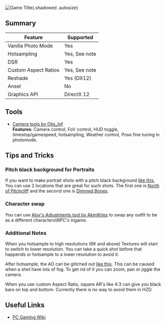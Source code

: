 ![Game Title](Images\hzd_header.png "Shot by Svid"){.shadowed .autosize}

## Summary

Feature | Supported
--|--
Vanilla Photo Mode | Yes
Hotsampling | Yes, See note
DSR | Yes
Custom Aspect Ratios | Yes, See note
Reshade | Yes (DX12)
Ansel | No
Graphics API | DirectX 12
 
## Tools

* [Camera tools by Otis_Inf](https://patreon.com/Otis_Inf)  
**Features**: Camera control, FoV control, HUD toggle, timestop/gamespeed, hotsampling, Weather control, Pose fine tuning in photomode.



## Tips and Tricks

### Pitch black background for Portraits

If you want to make portrait shots with a pitch black background [like this](https://i.imgur.com/rV6DRXz.jpeg), You can use 2 locations that are great for such shots.
The first one is [North of Pitchcliff](https://i.imgur.com/F7cLotQ.png) and the second one is [Dimmed Bones](https://i.imgur.com/6u4jbFZ.jpeg).

### Character swap

You can use [Aloy's Adjustments tool by AkiniKites](https://github.com/AkiniKites/AloysAdjustments) to swap any outfit to be as a different characters\NPC's ingame.

### Additional Notes

When you hotsample to high resolutions (6K and above) Textures will start to switch to lower resolution. You can take a quick shot before that happends or hotsample to a lower resolution to avoid it.

After hotsample, the AO can be glitched out [like this](https://i.imgur.com/jfmEqYv.png). This can be caused when a shot have lots of fog. To get rid of it you can zoom, pan or jiggle the camera.

When you use custom Aspect Ratio, square AR's like 4:3 can give you black bars on top and bottom. Currently there is no way to avoid them in HZD.

## Useful Links

* [PC Gaming Wiki](https://www.pcgamingwiki.com/wiki/Horizon_Zero_Dawn)